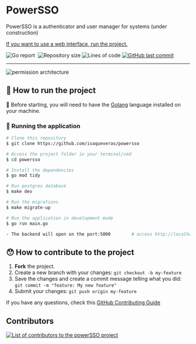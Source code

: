 # PowerSSO
PowerSSO is a authenticator and user manager for systems (under construction) 

[If you want to use a web interface, run the project.](https://github.com/isaqueveras/powersso-ui)

<p>
  <img alt="Go report" src="https://goreportcard.com/badge/isaqueveras/powersso">
  <img alt="" src="https://github.com/isaqueveras/powersso/actions/workflows/go.yml/badge.svg">
  <img alt="Repository size" src="https://img.shields.io/github/languages/top/isaqueveras/powersso">
  <img alt="Lines of code" src="https://img.shields.io/tokei/lines/github/isaqueveras/powersso">
  <a href="https://github.com/isaqueveras/powersso/commits/main">
    <img alt="GitHub last commit" src="https://img.shields.io/github/last-commit/isaqueveras/powersso">
  </a>
</p>

---
![permission architecture](https://github.com/isaqueveras/powersso/assets/46972789/5aff3f9d-6516-451d-973f-b2cef93c2ce1)

## 🚀 How to run the project
📌 Before starting, you will need to have the [Golang][golang] language installed on your machine.

### 🧭 Running the application

```bash
# Clone this repository
$ git clone https://github.com/isaqueveras/powersso

# Access the project folder in your terminal/cmd
$ cd powersso

# Install the dependencies
$ go mod tidy

# Run postgres database
$ make dev

# Run the migrations
$ make migrate-up

# Run the application in development mode
$ go run main.go
```

```bash
- The backend will open on the port:5000        # access http://localhost:5000
```
## 😯 How to contribute to the project

1. **Fork** the project.
2. Create a new branch with your changes: `git checkout -b my-feature`
3. Save the changes and create a commit message telling what you did: `git commit -m "feature: My new feature"`
4. Submit your changes: `git push origin my-feature`

If you have any questions, check this [GitHub Contributing Guide](https://github.com/firstcontributions/first-contributions)

## Contributors
<a href="https://github.com/isaqueveras/powersso/graphs/contributors">
  <img src="https://contributors-img.web.app/image?repo=isaqueveras/powersso&max=100" alt="List of contributors to the powerSSO project"/>
</a>

[golang]: https://go.dev/
